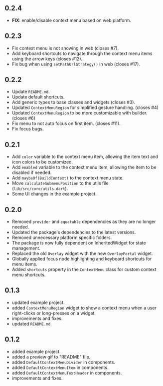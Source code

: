 ## 0.2.4

* **FIX**: enable/disable context menu based on web platform.

## 0.2.3

* Fix context menu is not showing in web (closes #7).
* Add keyboard shortcuts to navigate through the context menu items using the arrow keys (closes #12).
* Fix bug when using `setPathUrlStrategy()` in web (closes #17).

## 0.2.2

* Update `README.md`.
* Update default shortcuts.
* Add generic types to base classes and widgets (closes #3).
* Updated `ContextMenuRegion` for simplified gesture handling. (closes #4)
* Updated `ContextMenuRegion` to be more customizable with builder. (closes #6)
* Fix menu to not auto focus on first item. (closes #11).
* Fix focus bugs.

## 0.2.1

* Add `color` variable to the context menu item, allowing the item text and icon colors to be customized.
* Add `enabled` variable to the context menu item, allowing the item to be disabled if needed.
* Add `maybeOf(BuildContext)` to the context menu state.
* Move `calculateSubmenuPosition` to the utils file (`lib/src/core/utils.dart`).
* Some UI changes in the example project.

## 0.2.0

* Removed `provider` and `equatable` dependencies as they are no longer needed.
* Updated the package's dependencies to the latest versions.
* Removed unnecessary platform specific folders.
* The package is now fully dependent on InheritedWidget for state management.
* Replaced the old `Overlay` widget with the new `OverlayPortal` widget.
* Globally applied focus node highlighting and keyboard shortcuts for menu items.
* Added `shortcuts` property in the `ContextMenu` class for custom context menu shortcuts.

## 0.1.3

* updated example project.
* added `ContextMenuRegion` widget to show a context menu when a user right-clicks or long-presses on a widget.
* improvements and fixes.
* updated `README.md`.

## 0.1.2

* added example project.
* added a preview gif to "README" file.
* added `DefaultContextMenuDivider` in components.
* added `DefaultContextMenuItem` in components.
* added `DefaultContextMenuTextHeader` in components.
* improvements and fixes.